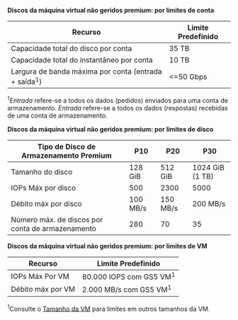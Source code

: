 **Discos da máquina virtual não geridos premium: por limites de conta**

| Recurso | Limite Predefinido |
| --- | --- |
| Capacidade total do disco por conta |35 TB |
| Capacidade total do instantâneo por conta |10 TB |
| Largura de banda máxima por conta (entrada + saída<sup>1</sup>) |<=50 Gbps |

<sup>1</sup>*Entrada* refere-se a todos os dados (pedidos) enviados para uma conta de armazenamento. *Entrada* refere-se a todos os dados (respostas) recebidas de uma conta de armazenamento.

**Discos da máquina virtual não geridos premium: por limites de disco**

| Tipo de Disco de Armazenamento Premium | P10 | P20 | P30 |
| --- | --- | --- | --- |
| Tamanho do disco |128 GiB |512 GiB |1024 GiB (1 TB) |
| IOPs Máx por disco |500 |2300 |5000 |
| Débito máx por disco |100 MB/s | 150 MB/s |200 MB/s |
| Número máx. de discos por conta de armazenamento |280 |70 |35 |

**Discos da máquina virtual não geridos premium: por limites de VM**

| Recurso | Limite Predefinido |
| --- | --- |
| IOPs Máx Por VM |80.000 IOPS com GS5 VM<sup>1</sup> |
| Débito máx por VM |2.000 MB/s com GS5 VM<sup>1</sup> |

<sup>1</sup>Consulte o [Tamanho da VM](../articles/virtual-machines/linux/sizes.md?toc=%2fazure%2fvirtual-machines%2flinux%2ftoc.json) para limites em outros tamanhos da VM. 


